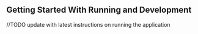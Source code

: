 ## Getting Started With Running and Development

//TODO update with latest instructions on running the application


